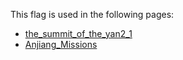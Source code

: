 This flag is used in the following pages:
 - [the_summit_of_the_yan2_1](../events/the_summit_of_the_yan2_1.md)
 - [Anjiang_Missions](../missions/Anjiang_Missions.md)
